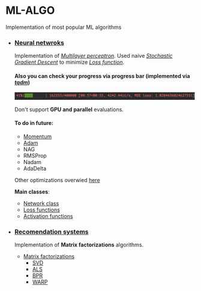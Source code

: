 # ML-ALGO
 Implementation of most popular ML algorithms

- ### [Neural netwroks](networks)
  Implementation of [*Multilayer perceptron*](https://en.wikipedia.org/wiki/Multilayer_perceptron).
  Used naive [*Stochastic Gradient Descent*](https://en.wikipedia.org/wiki/Stochastic_gradient_descent)
  to minimize [*Loss function*](https://en.wikipedia.org/wiki/Loss_function).

  #### Also you can check your progress via progress bar (implemented via [*tqdm*](https://github.com/tqdm/tqdm))
  ![Screenshot](tests/screenshots/loss.png)

  Don't support **GPU and parallel** evaluations.

  #### To do in future:
    - [Momentum](https://en.wikipedia.org/wiki/Momentum_(technical_analysis))
    - [Adam](https://arxiv.org/abs/1412.6980)
    - NAG
    - RMSProp
    - Nadam
    - AdaDelta

  Other optimizations overwied [here](https://towardsdatascience.com/deep-learning-optimizers-436171c9e23f)

  **Main classes**:
    - [Network class](networks/Network.py)
    - [Loss functions](networks/base/function/Loss.py)
    - [Activation functions](networks/base/function/Function.py)


- ### [Recomendation systems](rec_sys)
    Implementation of **Matrix factorizations** algorithms.

    - [Matrix factorizations](rec_sys/MF)
        - [SVD](rec_sys/MF/StochasticGradientDescentSVD.py)
        - [ALS](rec_sys/MF/ALS.py)
        - [BPR](rec_sys/MF/BPR.py)
        - [WARP](rec-sys/MF/WARP.py)
